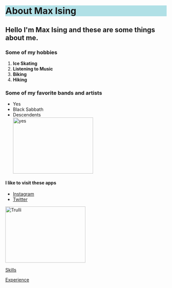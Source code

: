 <!DOCTYPE html>
<html>
  <head>
<h1 style="background-color:powderblue;">About Max Ising</h1>
  </head>
  <body>
<h2>Hello I'm Max Ising and these are some things about me.</h2>
    <h3>
      Some of my hobbies
    </h3>
<ol>
  <li><b>Ice Skating</b></li>
  <li><b>Listening to Music</b></li>
  <li><b>Biking</b></li>
  <li><b>Hiking</b></li>
</ol>

<h3>Some of my favorite bands and artists</h3>
<ul>
  <li>Yes</li>
  <li>Black Sabbath</li>
  <li>Descendents</li>
  <img src="https://encrypted-tbn2.gstatic.com/images?q=tbn:ANd9GcRRKYXwNNcp-JXaA4gH4BO9RrX6RPrXXrvETCwll4P32e5Z64LWETS2TVqUa9xQC2uYZkkmC19BCl3kPYvXNWsGTQjts-lFIJv5eBNNNFk" alt="yes" width="250" height="176">
</ul>

<h4>I like to visit these apps</h4>
  <ul>
<li><a href="https://www.instagram.com/">Instagram</a></li>
<li><a href="https://www.twitter.com">Twitter</a></li>
</ul>
 <img src="https://upload.wikimedia.org/wikipedia/commons/9/95/Instagram_logo_2022.svg" alt="Trulli" width="250" height="176">
  <p><a href="./Skills.md">Skills</a></p>
  <p><a href="./Experience.md">Experience</a></p>
  
  </body>
</html>
